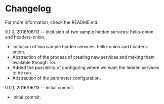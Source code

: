 Changelog
=========

For more information, check the README.md.

0.1.0, 2016/06/13 -- Inclusion of two sample hidden services: hello-onion and headers-onion.
- Inclusion of two sample hidden services: hello-onion and headers-onion.
- Abstraction of the process of creating new services and making them available through Tor.
- Added the possibility of configuring where we want the hidden services to be run.
- Abstraction of the parameter configuration.

0.0.1, 2016/06/13 -- Initial commit.
- Initial commit.
